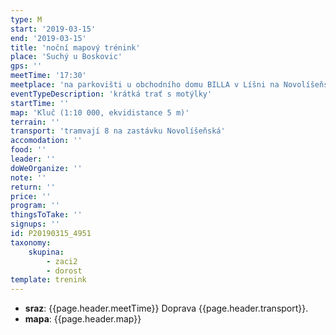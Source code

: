 ```yaml
---
type: M
start: '2019-03-15'
end: '2019-03-15'
title: 'noční mapový trénink'
place: 'Suchý u Boskovic'
gps: ''
meetTime: '17:30'
meetplace: 'na parkovišti u obchodního domu BILLA v Líšni na Novolíšeňské'
eventTypeDescription: 'krátká trať s motýlky'
startTime: ''
map: 'Kluč (1:10 000, ekvidistance 5 m)'
terrain: ''
transport: 'tramvají 8 na zastávku Novolíšeňská'
accomodation: ''
food: ''
leader: ''
doWeOrganize: ''
note: ''
return: ''
price: ''
program: ''
thingsToTake: ''
signups: ''
id: P20190315_4951
taxonomy:
    skupina:
        - zaci2
        - dorost
template: trenink
---
```

* **sraz**: {{page.header.meetTime}} Doprava {{page.header.transport}}.
* **mapa**: {{page.header.map}}

